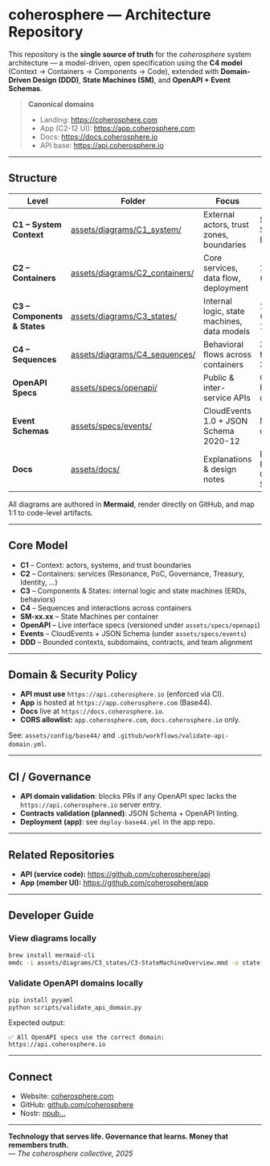# coherosphere — Architecture Repository

This repository is the **single source of truth** for the *coherosphere* system architecture —
a model-driven, open specification using the **C4 model** (Context → Containers → Components → Code),
extended with **Domain-Driven Design (DDD)**, **State Machines (SM)**, and **OpenAPI + Event Schemas**.

> **Canonical domains**
> - Landing: https://coherosphere.com
> - App (C2-12 UI): https://app.coherosphere.com
> - Docs: https://docs.coherosphere.io
> - API base: https://api.coherosphere.io

---

## Structure

| Level | Folder | Focus | Content |
|------|--------|-------|---------|
| **C1 – System Context** | [assets/diagrams/C1_system/](assets/diagrams/C1_system) | External actors, trust zones, boundaries | System, Stakeholders, Trust Boundaries |
| **C2 – Containers** | [assets/diagrams/C2_containers/](assets/diagrams/C2_containers) | Core services, data flow, deployment | 12 core containers (C2-01…C2-12) |
| **C3 – Components & States** | [assets/diagrams/C3_states/](assets/diagrams/C3_states) | Internal logic, state machines, data models | 16 state machines (SM-01.01…SM-10.02) |
| **C4 – Sequences** | [assets/diagrams/C4_sequences/](assets/diagrams/C4_sequences) | Behavioral flows across containers | 30+ end-to-end flows (C4-01…C4-34) |
| **OpenAPI Specs** | [assets/specs/openapi/](assets/specs/openapi) | Public & inter-service APIs | C2-01…C2-11 REST/gRPC/GraphQL definitions |
| **Event Schemas** | [assets/specs/events/](assets/specs/events) | CloudEvents 1.0 + JSON Schema 2020-12 | Machine-readable contracts |
| **Docs** | [assets/docs/](assets/docs) | Explanations & design notes | Event Catalog, Parameter Governance SOP, SLO Table |

All diagrams are authored in **Mermaid**, render directly on GitHub,
and map 1:1 to code-level artifacts.

---

## Core Model

- **C1** – Context: actors, systems, and trust boundaries  
- **C2** – Containers: services (Resonance, PoC, Governance, Treasury, Identity, …)  
- **C3** – Components & States: internal logic and state machines (ERDs, behaviors)  
- **C4** – Sequences and interactions across containers  
- **SM-xx.xx** – State Machines per container  
- **OpenAPI** – Live interface specs (versioned under `assets/specs/openapi`)  
- **Events** – CloudEvents + JSON Schema (under `assets/specs/events`)  
- **DDD** – Bounded contexts, subdomains, contracts, and team alignment

---

## Domain & Security Policy

- **API must use** `https://api.coherosphere.io` (enforced via CI).  
- **App** is hosted at `https://app.coherosphere.com` (Base44).  
- **Docs** live at `https://docs.coherosphere.io`.
- **CORS allowlist:** `app.coherosphere.com`, `docs.coherosphere.io` only.

See: `assets/config/base44/` and `.github/workflows/validate-api-domain.yml`.

---

## CI / Governance

- **API domain validation**: blocks PRs if any OpenAPI spec lacks the `https://api.coherosphere.io` server entry.  
- **Contracts validation (planned)**: JSON Schema + OpenAPI linting.
- **Deployment (app)**: see `deploy-base44.yml` in the app repo.

---

## Related Repositories

- **API (service code):** https://github.com/coherosphere/api  
- **App (member UI):** https://github.com/coherosphere/app

---

## Developer Guide

### View diagrams locally
```bash
brew install mermaid-cli
mmdc -i assets/diagrams/C3_states/C3-StateMachineOverview.mmd -o state-overview.svg
```

### Validate OpenAPI domains locally
```bash
pip install pyyaml
python scripts/validate_api_domain.py
```

Expected output:
```
✅ All OpenAPI specs use the correct domain: https://api.coherosphere.io
```

---


## Connect

- Website: [coherosphere.com](https://coherosphere.com)  
- GitHub: [github.com/coherosphere](https://github.com/coherosphere)  
- Nostr: [npub…](https://nostr.band/npub1kc9weag9hjf0p0xz5naamts48rdkzymucvrd9ws8ns7n4x3qq5gsljlnck)

---

**Technology that serves life. Governance that learns. Money that remembers truth.**  
*— The coherosphere collective, 2025*
